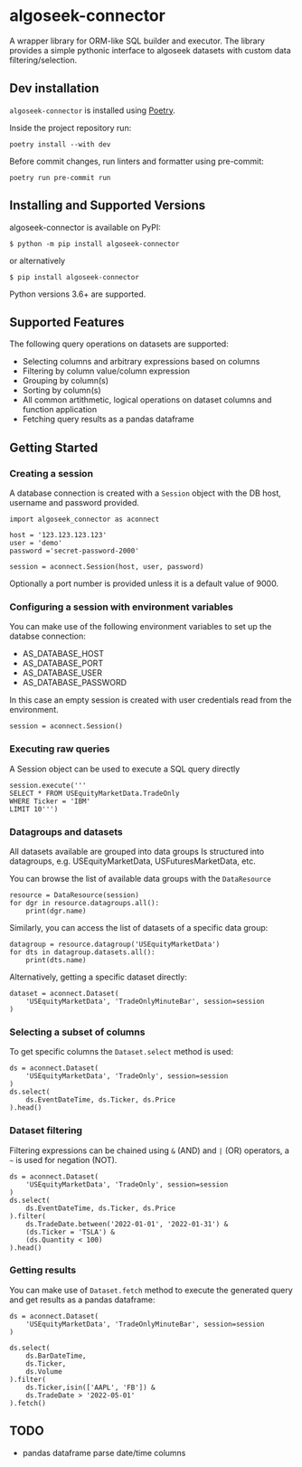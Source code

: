 # algoseek-connector

A wrapper library for ORM-like SQL builder and executor.
The library provides a simple pythonic interface to algoseek datasets with custom data filtering/selection.

## Dev installation

`algoseek-connector` is installed using [Poetry](https://python-poetry.org/docs/#installation).

Inside the project repository run:

    poetry install --with dev

Before commit changes, run linters and formatter using pre-commit:

    poetry run pre-commit run

## Installing and Supported Versions

algoseek-connector is available on PyPI:

```
$ python -m pip install algoseek-connector
```

or alternatively

```
$ pip install algoseek-connector
```

Python versions 3.6+ are supported.
## Supported Features

The following query operations on datasets are supported:
- Selecting columns and arbitrary expressions based on columns
- Filtering by column value/column expression
- Grouping by column(s)
- Sorting by column(s)
- All common artithmetic, logical operations on dataset columns and function application
- Fetching query results as a pandas dataframe

## Getting Started


### Creating a session

A database connection is created with a `Session` object
with the DB host, username and password provided.
```
import algoseek_connector as aconnect

host = '123.123.123.123'
user = 'demo'
password ='secret-password-2000'

session = aconnect.Session(host, user, password)
```

Optionally a port number is provided unless it is a default value of 9000.

### Configuring a session with environment variables

You can make use of the following environment variables to set up the databse connection:

- AS_DATABASE_HOST
- AS_DATABASE_PORT
- AS_DATABASE_USER
- AS_DATABASE_PASSWORD

In this case an empty session is created with user credentials read from the environment.

```
session = aconnect.Session()
```

### Executing raw queries

A Session object can be used to execute a SQL query directly

```
session.execute('''
SELECT * FROM USEquityMarketData.TradeOnly
WHERE Ticker = 'IBM'
LIMIT 10''')
```

### Datagroups and datasets

All datasets available are grouped into data groups
Is structured into datagroups, e.g. USEquityMarketData, USFuturesMarketData, etc.

You can browse the list of available data groups with the `DataResource`

```
resource = DataResource(session)
for dgr in resource.datagroups.all():
    print(dgr.name)
```

Similarly, you can access the list of datasets of a specific data group:

```
datagroup = resource.datagroup('USEquityMarketData')
for dts in datagroup.datasets.all():
    print(dts.name)
```

Alternatively, getting a specific dataset directly:
```
dataset = aconnect.Dataset(
    'USEquityMarketData', 'TradeOnlyMinuteBar', session=session
)
```


### Selecting a subset of columns

To get specific columns the `Dataset.select` method is used:

```
ds = aconnect.Dataset(
    'USEquityMarketData', 'TradeOnly', session=session
)
ds.select(
    ds.EventDateTime, ds.Ticker, ds.Price
).head()
```

### Dataset filtering

Filtering expressions can be chained using `&` (AND) and `|` (OR) operators, a `~` is used for negation (NOT).

```
ds = aconnect.Dataset(
    'USEquityMarketData', 'TradeOnly', session=session
)
ds.select(
    ds.EventDateTime, ds.Ticker, ds.Price
).filter(
    ds.TradeDate.between('2022-01-01', '2022-01-31') &
    (ds.Ticker = 'TSLA') &
    (ds.Quantity < 100)
).head()
```

### Getting results

You can make use of `Dataset.fetch` method to execute the generated query and get results as a pandas dataframe:

```
ds = aconnect.Dataset(
    'USEquityMarketData', 'TradeOnlyMinuteBar', session=session
)

ds.select(
    ds.BarDateTime,
    ds.Ticker,
    ds.Volume
).filter(
    ds.Ticker,isin(['AAPL', 'FB']) &
    ds.TradeDate > '2022-05-01'
).fetch()
```

## TODO

- pandas dataframe parse date/time columns
